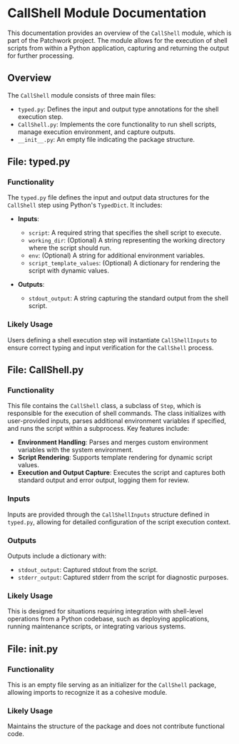 # CallShell Module Documentation

This documentation provides an overview of the `CallShell` module, which is part of the Patchwork project. The module allows for the execution of shell scripts from within a Python application, capturing and returning the output for further processing.

## Overview

The `CallShell` module consists of three main files:

- `typed.py`: Defines the input and output type annotations for the shell execution step.
- `CallShell.py`: Implements the core functionality to run shell scripts, manage execution environment, and capture outputs.
- `__init__.py`: An empty file indicating the package structure.

## File: typed.py

### Functionality

The `typed.py` file defines the input and output data structures for the `CallShell` step using Python's `TypedDict`. It includes:

- **Inputs**:
  - `script`: A required string that specifies the shell script to execute.
  - `working_dir`: (Optional) A string representing the working directory where the script should run.
  - `env`: (Optional) A string for additional environment variables.
  - `script_template_values`: (Optional) A dictionary for rendering the script with dynamic values.

- **Outputs**:
  - `stdout_output`: A string capturing the standard output from the shell script.

### Likely Usage

Users defining a shell execution step will instantiate `CallShellInputs` to ensure correct typing and input verification for the `CallShell` process.

## File: CallShell.py

### Functionality

This file contains the `CallShell` class, a subclass of `Step`, which is responsible for the execution of shell commands. The class initializes with user-provided inputs, parses additional environment variables if specified, and runs the script within a subprocess. Key features include:

- **Environment Handling**: Parses and merges custom environment variables with the system environment.
- **Script Rendering**: Supports template rendering for dynamic script values.
- **Execution and Output Capture**: Executes the script and captures both standard output and error output, logging them for review.

### Inputs

Inputs are provided through the `CallShellInputs` structure defined in `typed.py`, allowing for detailed configuration of the script execution context.

### Outputs

Outputs include a dictionary with:

- `stdout_output`: Captured stdout from the script.
- `stderr_output`: Captured stderr from the script for diagnostic purposes.

### Likely Usage

This is designed for situations requiring integration with shell-level operations from a Python codebase, such as deploying applications, running maintenance scripts, or integrating various systems.

## File: __init__.py

### Functionality

This is an empty file serving as an initializer for the `CallShell` package, allowing imports to recognize it as a cohesive module.

### Likely Usage

Maintains the structure of the package and does not contribute functional code.
